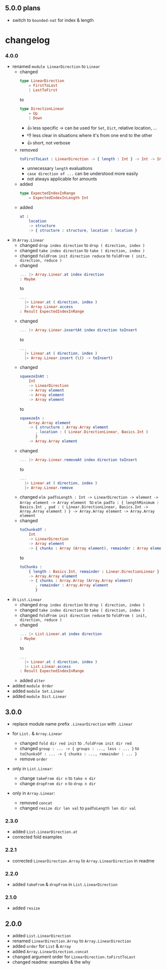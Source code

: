 ## 5.0.0 plans

  - switch to `bounded-nat` for index & length

# changelog

### 4.0.0

  - renamed `module LinearDirection` to `Linear`
      - changed
        ```elm
        type LinearDirection
            = FirstToLast
            | LastToFirst
        ```
        to
        ```elm
        type DirectionLinear
            = Up
            | Down
        ```
          - 👍 less specific → can be used for `Set`, `Dict`, relative location, ...
          - 👎 less clear in situations where it's from one end to the other
          - 👍 short, not verbose
      - removed
        ```elm
        toFirstToLast : LinearDirection -> { length : Int } -> Int -> Int
        ```
          - unnecessary `length` evaluations
          - `case direction of ...` can be understood more easily
          - not always applicable for amounts
      - added
        ```elm
        type ExpectedIndexInRange
            = ExpectedIndexInLength Int
        ```
      - added
        ```elm
        at :
            location
            -> structure
            -> { structure : structure, location : location }
        ```
  - in `Array.Linear`
      - changed `drop index direction` to `drop ( direction, index )`
      - changed `take index direction` to `take ( direction, index )`
      - changed `foldFrom init direction reduce`
        to `foldFrom ( init, direction, reduce )`
      - changed
        ```elm
        ... |> Array.Linear.at index direction
        : Maybe
        ```
        to
        ```elm
        ...
          |> Linear.at ( direction, index )
          |> Array.Linear.access
        : Result ExpectedIndexInRange
        ```
      - changed
        ```elm
        ... |> Array.Linear.insertAt index direction toInsert
        ```
        to
        ```elm
        ...
          |> Linear.at ( direction, index )
          |> Array.Linear.insert (\() -> toInsert)
        ```
      - changed
        ```elm
        squeezeInAt :
            Int
            -> LinearDirection
            -> Array element
            -> Array element
            -> Array element
        ```
        to
        ```elm
        squeezeIn :
            Array.Array element
            -> { structure : Array.Array element
               , location : ( Linear.DirectionLinear, Basics.Int )
               }
            -> Array.Array element
        ```
      - changed
        ```elm
        ... |> Array.Linear.removeAt index direction toInsert
        ```
        to
        ```elm
        ...
          |> Linear.at ( direction, index )
          |> Array.Linear.remove
        ```
       - changed
        ```elm
        padToLength :
            Int -> LinearDirection -> element -> Array element -> Array element
        ```
        to
        ```elm
        padTo :
            { lengthMinimum : Basics.Int
            , pad :
                  ( Linear.DirectionLinear, Basics.Int -> Array.Array element )
            }
            -> Array.Array element
            -> Array.Array element
        ```
      - changed
        ```elm
        toChunksOf :
            Int
            -> LinearDirection
            -> Array element
            -> { chunks : Array (Array element), remainder : Array element }
        ```
        to
        ```elm
        toChunks :
            { length : Basics.Int, remainder : Linear.DirectionLinear }
            -> Array.Array element
            -> { chunks : Array.Array (Array.Array element)
               , remainder : Array.Array element
               }
        ```
  - in `List.Linear`
      - changed `drop index direction` to `drop ( direction, index )`
      - changed `take index direction` to `take ( direction, index )`
      - changed `foldFrom init direction reduce`
        to `foldFrom ( init, direction, reduce )`
      - changed
        ```elm
        ... |> List.Linear.at index direction
        : Maybe
        ```
        to
        ```elm
        ...
          |> Linear.at ( direction, index )
          |> List.Linear.access
        : Result ExpectedIndexInRange
        ```
      - added `alter`
  - added `module Order`
  - added `module Set.Linear`
  - added `module Dict.Linear`

## 3.0.0

  - replace module name prefix `.LinearDirection` with `.Linear`

  - for `List.` & `Array.Linear`
      - changed `fold dir red init` to `.foldFrom init dir red`
      - changed `group : ... -> { groups : ..., less : ... }`
        to `toChunksOf : ... -> { chunks : ..., remainder : ... }`
      - remove `order`

  - only in `List.Linear`:
      - change `takeFrom dir n` to `take n dir`
      - change `dropFrom dir n` to `drop n dir`

  - only in `Array.Linear`:
      - removed `concat`
      - changed `resize dir len val` to `padToLength len dir val`

### 2.3.0

  - added `List.LinearDirection.at`
  - corrected fold examples

### 2.2.1

  - corrected `LinearDirection.Array` to `Array.LinearDirection` in readme

### 2.2.0

  - added `takeFrom` & `dropFrom` in `List.LinearDirection`

### 2.1.0

  - added `resize`

## 2.0.0

  - added `List.LinearDirection`
  - renamed `LinearDirection.Array` to `Array.LinearDirection`
  - added `order` for `List` & `Array`
  - added `Array.LinearDirection.concat`
  - changed argument order for `LinearDirection.toFirstToLast`
  - changed readme: examples & the why
